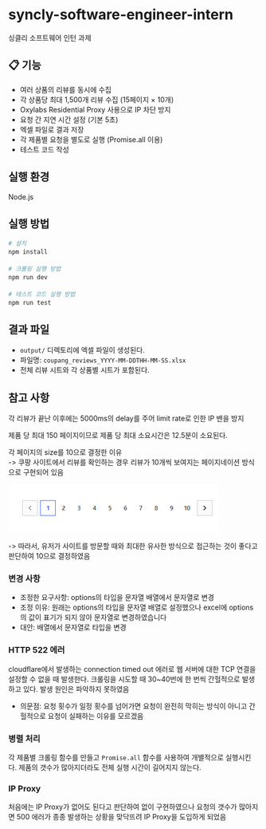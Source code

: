# syncly-software-engineer-intern

싱클리 소프트웨어 인턴 과제

## 📋 기능

- 여러 상품의 리뷰를 동시에 수집
- 각 상품당 최대 1,500개 리뷰 수집 (15페이지 × 10개)
- Oxylabs Residential Proxy 사용으로 IP 차단 방지
- 요청 간 지연 시간 설정 (기본 5초)
- 엑셀 파일로 결과 저장
- 각 제품별 요청을 별도로 실행 (Promise.all 이용)
- 테스트 코드 작성

## 실행 환경

Node.js

## 실행 방법

```bash
# 설치
npm install

# 크롤링 실행 방법
npm run dev

# 테스트 코드 실행 방법
npm run test
```

## 결과 파일

- `output/` 디렉토리에 엑셀 파일이 생성된다.
- 파일명: `coupang_reviews_YYYY-MM-DDTHH-MM-SS.xlsx`
- 전체 리뷰 시트와 각 상품별 시트가 포함된다.

## 참고 사항

각 리뷰가 끝난 이후에는 5000ms의 delay를 주어 limit rate로 인한 IP 밴을 방지

제품 당 최대 150 페이지이므로 제품 당 최대 소요시간은 12.5분이 소요된다.

각 페이지의 size를 10으로 결정한 이유 <br>
-> 쿠팡 사이트에서 리뷰를 확인하는 경우 리뷰가 10개씩 보여지는 페이지네이션 방식으로 구현되어 있음

![쿠팡 리뷰 페이지네이션](image.png)

-> 따라서, 유저가 사이트를 방문할 때와 최대한 유사한 방식으로 접근하는 것이 좋다고 판단하여 10으로 결정하였음

### 변경 사항

- 조정한 요구사항: options의 타입을 문자열 배열에서 문자열로 변경
- 조정 이유: 원래는 options의 타입을 문자열 배열로 설정했으나 excel에 options의 값이 표기가 되지 않아 문자열로 변경하였습니다
- 대안: 배열에서 문자열로 타입을 변경

### HTTP 522 에러

cloudflare에서 발생하는 connection timed out 에러로 웹 서버에 대한 TCP 연결을 설정할 수 없을 때 발생한다. 크롤링을 시도할 때 30~40번에 한 번씩 간헐적으로 발생하고 있다. 발생 원인은 파악하지 못하였음

- 의문점: 요청 횟수가 일정 횟수를 넘어가면 요청이 완전히 막히는 방식이 아니고 간헐적으로 요청이 실패하는 이유를 모르겠음

### 병렬 처리

각 제품별 크롤링 함수를 만들고 `Promise.all` 함수를 사용하여 개별적으로 실행시킨다. 제품의 갯수가 많아지더라도 전체 실행 시간이 길어지지 않는다.

### IP Proxy

처음에는 IP Proxy가 없어도 된다고 판단하여 없이 구현하였으나 요청의 갯수가 많아지면 500 에러가 종종 발생하는 상황을 맞닥뜨려 IP Proxy을 도입하게 되었음
